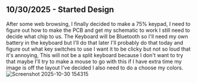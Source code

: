 <!--
  ===================    !!READ THIS NOTICE!!   ====================
  DO NOT edit this file manually. Your changes WILL BE OVERWRITTEN!
  This journal is auto generated and updated by Hack Club Blueprint.
  To edit this file, please edit your journal entries on Blueprint.
  ==================================================================
-->

## 10/30/2025 - Started Design  

After some web browsing, I finally decided to make a 75% keypad, I need to figure out how to make the PCB and get my schematic to work I still need to decide what chip to us. The Keyboard will be Bluetooth so I'll need my own battery in the keyboard but I'll do that later I'll probably do that today and figure out what key switches to use I want it  to be clicky but not so loud that it's annoying, This will not be a split keyboard because I don't want to try that maybe I'll try to make a mouse to go with this if I have extra time my image is off the layout I've decided I also need to do a choose my colors. 
![Screenshot 2025-10-30 154315](https://blueprint.hackclub.com/user-attachments/blobs/proxy/eyJfcmFpbHMiOnsiZGF0YSI6Njg0MywicHVyIjoiYmxvYl9pZCJ9fQ==--4afac7ff5678338ca10b5be6b3186f1ef54b7f4c/Screenshot%202025-10-30%20154315.png)
  

